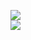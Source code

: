 [![](https://img.shields.io/badge/Made%20With-Github%20Spray-lightgrey.svg?style=for-the-badge&logo=github)](https://github.com/Annihil/github-spray#1728)  
[![](https://i.imgur.com/2DrTn0Z.gif)](https://github.com/Annihil/github-spray)